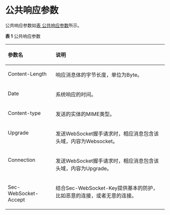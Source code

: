 # 公共响应参数<a name="sis_03_0043"></a>

公共响应参数如[表 公共响应参数](#zh-cn_topic_0145253493_table267819431566)所示。

**表 1**  公共响应参数

<a name="zh-cn_topic_0145253493_table267819431566"></a>
<table><thead align="left"><tr id="zh-cn_topic_0145253493_row32407878"><th class="cellrowborder" valign="top" width="30%" id="mcps1.2.3.1.1"><p id="zh-cn_topic_0145253493_p7792486"><a name="zh-cn_topic_0145253493_p7792486"></a><a name="zh-cn_topic_0145253493_p7792486"></a>参数名</p>
</th>
<th class="cellrowborder" valign="top" width="70%" id="mcps1.2.3.1.2"><p id="zh-cn_topic_0145253493_p27211647"><a name="zh-cn_topic_0145253493_p27211647"></a><a name="zh-cn_topic_0145253493_p27211647"></a>说明</p>
</th>
</tr>
</thead>
<tbody><tr id="zh-cn_topic_0145253493_row56659768"><td class="cellrowborder" valign="top" width="30%" headers="mcps1.2.3.1.1 "><p id="zh-cn_topic_0145253493_p26038457"><a name="zh-cn_topic_0145253493_p26038457"></a><a name="zh-cn_topic_0145253493_p26038457"></a>Content-Length</p>
</td>
<td class="cellrowborder" valign="top" width="70%" headers="mcps1.2.3.1.2 "><p id="zh-cn_topic_0145253493_p28740267"><a name="zh-cn_topic_0145253493_p28740267"></a><a name="zh-cn_topic_0145253493_p28740267"></a>响应消息体的字节长度，单位为Byte。</p>
</td>
</tr>
<tr id="zh-cn_topic_0145253493_row57335813"><td class="cellrowborder" valign="top" width="30%" headers="mcps1.2.3.1.1 "><p id="zh-cn_topic_0145253493_p13689315"><a name="zh-cn_topic_0145253493_p13689315"></a><a name="zh-cn_topic_0145253493_p13689315"></a>Date</p>
</td>
<td class="cellrowborder" valign="top" width="70%" headers="mcps1.2.3.1.2 "><p id="zh-cn_topic_0145253493_p35092741"><a name="zh-cn_topic_0145253493_p35092741"></a><a name="zh-cn_topic_0145253493_p35092741"></a>系统响应的时间。</p>
</td>
</tr>
<tr id="zh-cn_topic_0145253493_row47399220"><td class="cellrowborder" valign="top" width="30%" headers="mcps1.2.3.1.1 "><p id="zh-cn_topic_0145253493_p14131575"><a name="zh-cn_topic_0145253493_p14131575"></a><a name="zh-cn_topic_0145253493_p14131575"></a>Content-type</p>
</td>
<td class="cellrowborder" valign="top" width="70%" headers="mcps1.2.3.1.2 "><p id="zh-cn_topic_0145253493_p3806964"><a name="zh-cn_topic_0145253493_p3806964"></a><a name="zh-cn_topic_0145253493_p3806964"></a>发送的实体的MIME类型。</p>
</td>
</tr>
<tr id="zh-cn_topic_0145253493_row166863982815"><td class="cellrowborder" valign="top" width="30%" headers="mcps1.2.3.1.1 "><p id="zh-cn_topic_0145253493_p6686394287"><a name="zh-cn_topic_0145253493_p6686394287"></a><a name="zh-cn_topic_0145253493_p6686394287"></a>Upgrade</p>
</td>
<td class="cellrowborder" valign="top" width="70%" headers="mcps1.2.3.1.2 "><p id="zh-cn_topic_0145253493_p166861391285"><a name="zh-cn_topic_0145253493_p166861391285"></a><a name="zh-cn_topic_0145253493_p166861391285"></a>发送WebSocket握手请求时，相应消息包含该头域，内容为Websocket。</p>
</td>
</tr>
<tr id="zh-cn_topic_0145253493_row994908010140"><td class="cellrowborder" valign="top" width="30%" headers="mcps1.2.3.1.1 "><p id="zh-cn_topic_0145253493_p2243285610140"><a name="zh-cn_topic_0145253493_p2243285610140"></a><a name="zh-cn_topic_0145253493_p2243285610140"></a>Connection</p>
</td>
<td class="cellrowborder" valign="top" width="70%" headers="mcps1.2.3.1.2 "><p id="zh-cn_topic_0145253493_p512205410140"><a name="zh-cn_topic_0145253493_p512205410140"></a><a name="zh-cn_topic_0145253493_p512205410140"></a>发送WebSocket握手请求时，相应消息包含该头域，内容为Upgrade。</p>
</td>
</tr>
<tr id="zh-cn_topic_0145253493_row366361452815"><td class="cellrowborder" valign="top" width="30%" headers="mcps1.2.3.1.1 "><p id="zh-cn_topic_0145253493_p3664814142818"><a name="zh-cn_topic_0145253493_p3664814142818"></a><a name="zh-cn_topic_0145253493_p3664814142818"></a>Sec-WebSocket-Accept</p>
</td>
<td class="cellrowborder" valign="top" width="70%" headers="mcps1.2.3.1.2 "><p id="zh-cn_topic_0145253493_p7664121415283"><a name="zh-cn_topic_0145253493_p7664121415283"></a><a name="zh-cn_topic_0145253493_p7664121415283"></a>结合Sec-WebSocket-Key提供基本的防护，比如恶意的连接，或者无意的连接。</p>
</td>
</tr>
</tbody>
</table>

